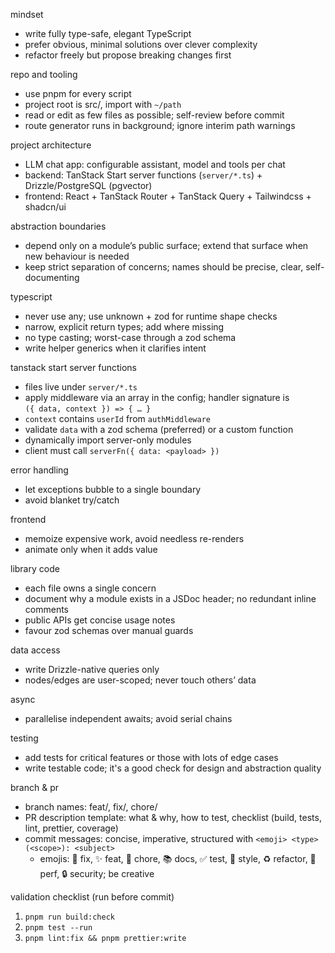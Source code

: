 mindset
- write fully type-safe, elegant TypeScript
- prefer obvious, minimal solutions over clever complexity
- refactor freely but propose breaking changes first

repo and tooling
- use pnpm for every script
- project root is src/, import with `~/path`
- read or edit as few files as possible; self-review before commit
- route generator runs in background; ignore interim path warnings

project architecture
- LLM chat app: configurable assistant, model and tools per chat
- backend: TanStack Start server functions (`server/*.ts`) + Drizzle/PostgreSQL (pgvector)
- frontend: React + TanStack Router + TanStack Query + Tailwindcss + shadcn/ui

abstraction boundaries
- depend only on a module’s public surface; extend that surface when new behaviour is needed
- keep strict separation of concerns; names should be precise, clear, self-documenting

typescript
- never use any; use unknown + zod for runtime shape checks
- narrow, explicit return types; add where missing
- no type casting; worst-case through a zod schema
- write helper generics when it clarifies intent

tanstack start server functions
- files live under `server/*.ts`
- apply middleware via an array in the config; handler signature is  
  `({ data, context }) => { … }`
- `context` contains `userId` from `authMiddleware`
- validate `data` with a zod schema (preferred) or a custom function
- dynamically import server-only modules
- client must call `serverFn({ data: <payload> })`

error handling
- let exceptions bubble to a single boundary
- avoid blanket try/catch

frontend
- memoize expensive work, avoid needless re-renders
- animate only when it adds value

library code
- each file owns a single concern
- document why a module exists in a JSDoc header; no redundant inline comments
- public APIs get concise usage notes
- favour zod schemas over manual guards

data access
- write Drizzle-native queries only
- nodes/edges are user-scoped; never touch others’ data

async
- parallelise independent awaits; avoid serial chains

testing
- add tests for critical features or those with lots of edge cases
- write testable code; it's a good check for design and abstraction quality

branch & pr
- branch names: feat/, fix/, chore/
- PR description template: what & why, how to test, checklist (build, tests, lint, prettier, coverage)
- commit messages: concise, imperative, structured with `<emoji> <type>(<scope>): <subject>`  
  - emojis: 🐛 fix, ✨ feat, 🔧 chore, 📚 docs, ✅ test, 🎨 style, ♻️ refactor, 🚀 perf, 🔒 security; be creative

validation checklist (run before commit)
1. `pnpm run build:check`
2. `pnpm test --run`
3. `pnpm lint:fix && pnpm prettier:write`